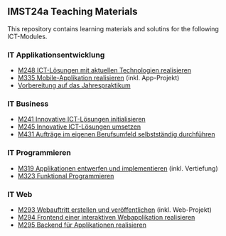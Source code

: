 ## IMST24a Teaching Materials

This repository contains learning materials and solutins for the following ICT-Modules.

### IT Applikationsentwicklung 

- [M248 ICT-Lösungen mit aktuellen Technologien realisieren](../../../../m248)
- [M335 Mobile-Applikation realisieren](../../../../m335) (inkl. App-Projekt)
- [Vorbereitung auf das Jahrespraktikum](../../../../prakt)

### IT Business

- [M241 Innovative ICT-Lösungen initialisieren](../../../../m241_m245)
- [M245 Innovative ICT-Lösungen umsetzen](../../../../m241_m245)
- [M431 Aufträge im eigenen Berufsumfeld selbstständig durchführen](../../../../m293_m431)

### IT Programmieren

- [M319 Applikationen entwerfen und implementieren](../../../../m319) (inkl. Vertiefung)
- [M323 Funktional Programmieren](../../../../m323)

### IT Web

- [M293 Webauftritt erstellen und veröffentlichen](../../../../m293_m431) (inkl. Web-Projekt)
- [M294 Frontend einer interaktiven Webapplikation realisieren](../../../../m294)
- [M295 Backend für Applikationen realisieren](../../../../m295)
